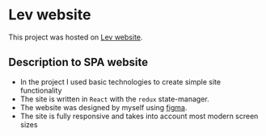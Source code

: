# Lev website

This project was hosted on [Lev website](https://llavrov.github.io/project56/).

## Description to SPA website

- In the project I used basic technologies to create simple site functionality
- The site is written in `React` with the `redux` state-manager.
- The website was designed by myself using [figma](https://www.figma.com/file/EEYwRQuvvhaH2K26EpduCz/self-web?node-id=0%3A1).
- The site is fully responsive and takes into account most modern screen sizes

